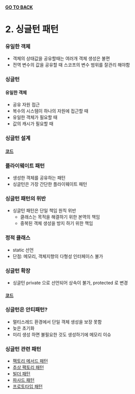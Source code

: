 #### [GO TO BACK](../README.md)

# 2. 싱글턴 패턴

### 유일한 객체
- 객체의 상태값을 공유할때는 여러개 객체 생성은 불편
- 전역 변수의 값을 공유할 때 스코프의 변수 범위를 잘관리 해야함

### 싱글턴
#### 유일한 객체
- 공유 자원 접근
- 복수의 시스템이 하나의 자원에 접근할 때
- 유일한 객체가 필요할 때
- 값의 캐시가 필요할 때

### 싱글턴 설계
#### [코드](./Index.java)

### 플라이웨이트 패턴
- 생성한 객체를 공유하는 패턴
- 싱글턴은 가장 간단한 플라이웨이트 패턴

### 싱글턴 패턴의 위반
- 싱글턴 패턴은 단일 책임 원칙 위반
    - 클래스는 목적을 해결하기 위한 본역의 책임
    - 중복된 객체 생성을 방지 하기 위한 책임
    
### 정적 클래스
- static 선언
- 단점: 메모리, 객체지향의 다형성 인터페이스 불가

### 싱글턴 확장
- 싱글턴 private 으로 선언되어 상속이 불가, protected 로 변경
#### [코드](./Index.java)

### 싱글턴은 안티패턴?
- 멀티스레드 환경에서 단일 객체 생성을 보장 못함
- 늦은 초기화
- 미리 생성 하면 불필요한 것도 생성하기에 메모리 이슈

### 싱글턴 관련 패턴
- [팩토리 메서드 패턴](../chapter3/README.md)
- [추상 팩토리 패턴](../chapter4/README.md)
- [빌더 패턴](../chatper5/README.md)
- [파사드 패턴](../chapter11/README.md)
- [프로토타입 패턴](../chapter6/README.md)


